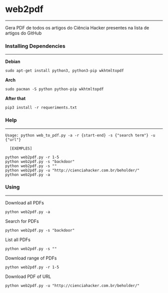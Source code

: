 # web2pdf
--------
Gera PDF de todos os artigos do Ciência Hacker presentes na lista de artigos do GitHub

### Installing Dependencies
--------

**Debian**  

    sudo apt-get install python3, python3-pip wkhtmltopdf  

**Arch**  

    sudo pacman -S python python-pip wkhtmltopdf  

**After that**  

    pip3 install -r requeriments.txt  

### Help 
--------

    Usage: python web_to_pdf.py -a -r {start-end} -s {"search term"} -u {"url"}
     
      [EXEMPLES]
      
    python web2pdf.py -r 1-5
    python web2pdf.py -s "backdoor"
    python web2pdf.py -s ""
    python web2pdf.py -u "http://cienciahacker.com.br/beholder/"
    python web2pdf.py -a

### Using
--------

Download all PDFs

    python web2pdf.py -a

Search for PDFs

    python web2pdf.py -s "backdoor"

List all PDFs

    python web2pdf.py -s ""

Download range of PDFs

    python web2pdf.py -r 1-5

Download PDF of URL

    python web2pdf.py -u "http://cienciahacker.com.br/beholder/"
